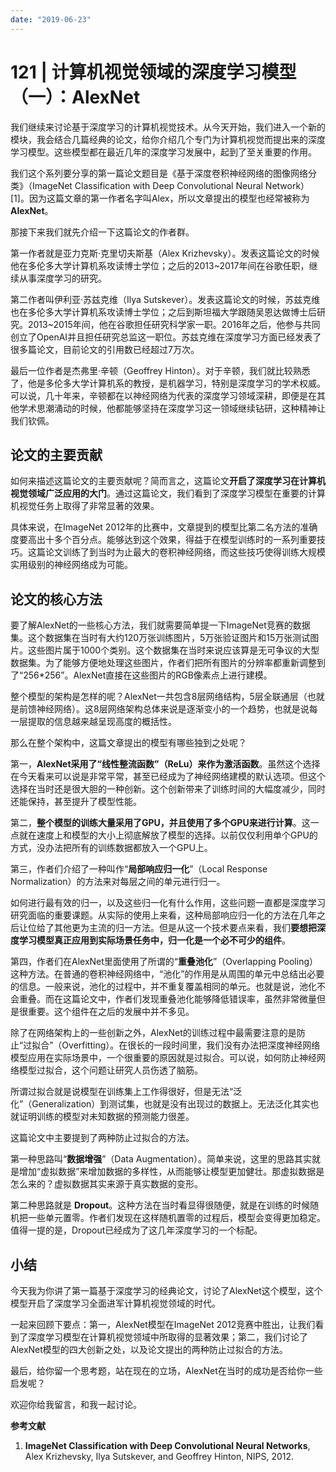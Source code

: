 ```yaml
---
date: "2019-06-23"
---  
```

      
# 121 | 计算机视觉领域的深度学习模型（一）：AlexNet
我们继续来讨论基于深度学习的计算机视觉技术。从今天开始，我们进入一个新的模块，我会结合几篇经典的论文，给你介绍几个专门为计算机视觉而提出来的深度学习模型。这些模型都在最近几年的深度学习发展中，起到了至关重要的作用。

我们这个系列要分享的第一篇论文题目是《基于深度卷积神经网络的图像网络分类》（ImageNet Classification with Deep Convolutional Neural Network）\[1\]。因为这篇文章的第一作者名字叫Alex，所以文章提出的模型也经常被称为**AlexNet**。

那接下来我们就先介绍一下这篇论文的作者群。

第一作者就是亚力克斯·克里切夫斯基（Alex Krizhevsky）。发表这篇论文的时候他在多伦多大学计算机系攻读博士学位；之后的2013\~2017年间在谷歌任职，继续从事深度学习的研究。

第二作者叫伊利亚·苏兹克维（Ilya Sutskever）。发表这篇论文的时候，苏兹克维也在多伦多大学计算机系攻读博士学位；之后到斯坦福大学跟随吴恩达做博士后研究。2013\~2015年间，他在谷歌担任研究科学家一职。2016年之后，他参与共同创立了OpenAI并且担任研究总监这一职位。苏兹克维在深度学习方面已经发表了很多篇论文，目前论文的引用数已经超过7万次。

<!-- [[[read_end]]] -->

最后一位作者是杰弗里·辛顿（Geoffrey Hinton）。对于辛顿，我们就比较熟悉了，他是多伦多大学计算机系的教授，是机器学习，特别是深度学习的学术权威。可以说，几十年来，辛顿都在以神经网络为代表的深度学习领域深耕，即便是在其他学术思潮涌动的时候，他都能够坚持在深度学习这一领域继续钻研，这种精神让我们钦佩。

## 论文的主要贡献

如何来描述这篇论文的主要贡献呢？简而言之，这篇论文**开启了深度学习在计算机视觉领域广泛应用的大门**。通过这篇论文，我们看到了深度学习模型在重要的计算机视觉任务上取得了非常显著的效果。

具体来说，在ImageNet 2012年的比赛中，文章提到的模型比第二名方法的准确度要高出十多个百分点。能够达到这个效果，得益于在模型训练时的一系列重要技巧。这篇论文训练了到当时为止最大的卷积神经网络，而这些技巧使得训练大规模实用级别的神经网络成为可能。

## 论文的核心方法

要了解AlexNet的一些核心方法，我们就需要简单提一下ImageNet竞赛的数据集。这个数据集在当时有大约120万张训练图片，5万张验证图片和15万张测试图片。这些图片属于1000个类别。这个数据集在当时来说应该算是无可争议的大型数据集。为了能够方便地处理这些图片，作者们把所有图片的分辨率都重新调整到了“256\*256”。AlexNet直接在这些图片的RGB像素点上进行建模。

整个模型的架构是怎样的呢？AlexNet一共包含8层网络结构，5层全联通层（也就是前馈神经网络）。这8层网络架构总体来说是逐渐变小的一个趋势，也就是说每一层提取的信息越来越呈现高度的概括性。

那么在整个架构中，这篇文章提出的模型有哪些独到之处呢？

第一，**AlexNet采用了“线性整流函数”（ReLu）来作为激活函数**。虽然这个选择在今天看来可以说是非常平常，甚至已经成为了神经网络建模的默认选项。但这个选择在当时还是很大胆的一种创新。这个创新带来了训练时间的大幅度减少，同时还能保持，甚至提升了模型性能。

第二，**整个模型的训练大量采用了GPU，并且使用了多个GPU来进行计算**。这一点就在速度上和模型的大小上彻底解放了模型的选择。以前仅仅利用单个GPU的方式，没办法把所有的训练数据都放入一个GPU上。

第三，作者们介绍了一种叫作“**局部响应归一化**”（Local Response Normalization）的方法来对每层之间的单元进行归一。

如何进行最有效的归一，以及这些归一化有什么作用，这些问题一直都是深度学习研究面临的重要课题。从实际的使用上来看，这种局部响应归一化的方法在几年之后让位给了其他更为主流的归一方法。但是从这一个技术要点来看，我们**要想把深度学习模型真正应用到实际场景任务中，归一化是一个必不可少的组件**。

第四，作者们在AlexNet里面使用了所谓的“**重叠池化**”（Overlapping Pooling）这种方法。在普通的卷积神经网络中，“池化”的作用是从周围的单元中总结出必要的信息。一般来说，池化的过程中，并不重复覆盖相同的单元。也就是说，池化不会重叠。而在这篇论文中，作者们发现重叠池化能够降低错误率，虽然非常微量但是很重要。这个组件在之后的发展中并不多见。

除了在网络架构上的一些创新之外，AlexNet的训练过程中最需要注意的是防止“过拟合”（Overfitting）。在很长的一段时间里，我们没有办法把深度神经网络模型应用在实际场景中，一个很重要的原因就是过拟合。可以说，如何防止神经网络模型过拟合，这个问题让研究人员伤透了脑筋。

所谓过拟合就是说模型在训练集上工作得很好，但是无法“泛化”（Generalization）到测试集，也就是没有出现过的数据上。无法泛化其实也就证明训练的模型对未知数据的预测能力很差。

这篇论文中主要提到了两种防止过拟合的方法。

第一种思路叫“**数据增强**”（Data Augmentation）。简单来说，这里的思路其实就是增加“虚拟数据”来增加数据的多样性，从而能够让模型更加健壮。那虚拟数据是怎么来的？虚拟数据其实来源于真实数据的变形。

第二种思路就是 **Dropout**。这种方法在当时看显得很随便，就是在训练的时候随机把一些单元置零。作者们发现在这样随机置零的过程后，模型会变得更加稳定。值得一提的是，Dropout已经成为了这几年深度学习的一个标配。

## **小结**

今天我为你讲了第一篇基于深度学习的经典论文，讨论了AlexNet这个模型，这个模型开启了深度学习全面进军计算机视觉领域的时代。

一起来回顾下要点：第一，AlexNet模型在ImageNet 2012竞赛中胜出，让我们看到了深度学习模型在计算机视觉领域中所取得的显著效果；第二，我们讨论了AlexNet模型的四大创新之处，以及论文提出的两种防止过拟合的方法。

最后，给你留一个思考题，站在现在的立场，AlexNet在当时的成功是否给你一些启发呢？

欢迎你给我留言，和我一起讨论。

**参考文献**

1.  **ImageNet Classification with Deep Convolutional Neural Networks**, Alex Krizhevsky, Ilya Sutskever, and Geoffrey Hinton, NIPS, 2012.